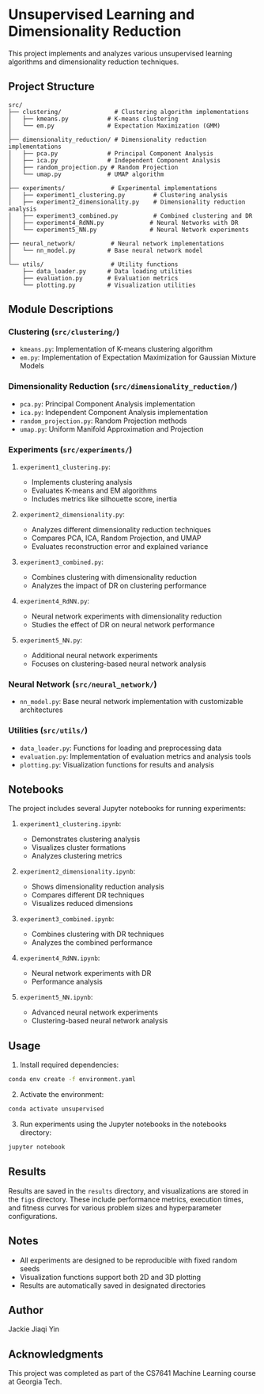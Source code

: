 # Unsupervised Learning and Dimensionality Reduction

This project implements and analyzes various unsupervised learning algorithms and dimensionality reduction techniques.

## Project Structure

```
src/
├── clustering/               # Clustering algorithm implementations
│   ├── kmeans.py           # K-means clustering
│   └── em.py               # Expectation Maximization (GMM)
│
├── dimensionality_reduction/ # Dimensionality reduction implementations
│   ├── pca.py              # Principal Component Analysis
│   ├── ica.py              # Independent Component Analysis
│   ├── random_projection.py # Random Projection
│   └── umap.py             # UMAP algorithm
│
├── experiments/             # Experimental implementations
│   ├── experiment1_clustering.py        # Clustering analysis
│   ├── experiment2_dimensionality.py    # Dimensionality reduction analysis
│   ├── experiment3_combined.py          # Combined clustering and DR
│   ├── experiment4_RdNN.py             # Neural Networks with DR
│   └── experiment5_NN.py               # Neural Network experiments
│
├── neural_network/          # Neural network implementations
│   └── nn_model.py         # Base neural network model
│
└── utils/                   # Utility functions
    ├── data_loader.py      # Data loading utilities
    ├── evaluation.py       # Evaluation metrics
    └── plotting.py         # Visualization utilities
```

## Module Descriptions

### Clustering (`src/clustering/`)
- `kmeans.py`: Implementation of K-means clustering algorithm
- `em.py`: Implementation of Expectation Maximization for Gaussian Mixture Models

### Dimensionality Reduction (`src/dimensionality_reduction/`)
- `pca.py`: Principal Component Analysis implementation
- `ica.py`: Independent Component Analysis implementation
- `random_projection.py`: Random Projection methods
- `umap.py`: Uniform Manifold Approximation and Projection

### Experiments (`src/experiments/`)
1. `experiment1_clustering.py`: 
   - Implements clustering analysis
   - Evaluates K-means and EM algorithms
   - Includes metrics like silhouette score, inertia

2. `experiment2_dimensionality.py`:
   - Analyzes different dimensionality reduction techniques
   - Compares PCA, ICA, Random Projection, and UMAP
   - Evaluates reconstruction error and explained variance

3. `experiment3_combined.py`:
   - Combines clustering with dimensionality reduction
   - Analyzes the impact of DR on clustering performance

4. `experiment4_RdNN.py`:
   - Neural network experiments with dimensionality reduction
   - Studies the effect of DR on neural network performance

5. `experiment5_NN.py`:
   - Additional neural network experiments
   - Focuses on clustering-based neural network analysis

### Neural Network (`src/neural_network/`)
- `nn_model.py`: Base neural network implementation with customizable architectures

### Utilities (`src/utils/`)
- `data_loader.py`: Functions for loading and preprocessing data
- `evaluation.py`: Implementation of evaluation metrics and analysis tools
- `plotting.py`: Visualization functions for results and analysis

## Notebooks

The project includes several Jupyter notebooks for running experiments:

1. `experiment1_clustering.ipynb`: 
   - Demonstrates clustering analysis
   - Visualizes cluster formations
   - Analyzes clustering metrics

2. `experiment2_dimensionality.ipynb`:
   - Shows dimensionality reduction analysis
   - Compares different DR techniques
   - Visualizes reduced dimensions

3. `experiment3_combined.ipynb`:
   - Combines clustering with DR techniques
   - Analyzes the combined performance

4. `experiment4_RdNN.ipynb`:
   - Neural network experiments with DR
   - Performance analysis

5. `experiment5_NN.ipynb`:
   - Advanced neural network experiments
   - Clustering-based neural network analysis

## Usage

1. Install required dependencies:
```bash
conda env create -f environment.yaml
```

2. Activate the environment:
```bash
conda activate unsupervised
```

3. Run experiments using the Jupyter notebooks in the notebooks directory:
```bash
jupyter notebook
```

## Results

Results are saved in the `results` directory, and visualizations are stored in the `figs` directory. These include performance metrics, execution times, and fitness curves for various problem sizes and hyperparameter configurations.


## Notes
- All experiments are designed to be reproducible with fixed random seeds
- Visualization functions support both 2D and 3D plotting
- Results are automatically saved in designated directories

## Author
Jackie Jiaqi Yin

## Acknowledgments

This project was completed as part of the CS7641 Machine Learning course at Georgia Tech.